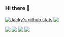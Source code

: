 ### Hi there 👋




<a href="https://github.com/wxpsjhhd"><img align="center" src="https://github-readme-stats.vercel.app/api?username=wxpsjhhd&show_icons=true&include_all_commits=true&theme=vue&hide_border=true" alt="Jacky's github stats" /></a> <a href="https://github.com/wxpsjhhd"><img align="center" src="https://github-readme-stats.vercel.app/api/top-langs/?username=wxpsjhhd&layout=compact&theme=vue&hide_border=true" /></a>

![](https://visitor-badge.glitch.me/badge?page_id=wxpsjhhd)
![](https://img.shields.io/badge/python-3.9-skyblue?style=for-the—badge&logo=python&logoColor=skyblue)
[![](https://img.shields.io/badge/OS-Arch%20Linux-33aadd?style=flat-square&logo=arch-linux&logoColor=ffffff)](https://www.archlinux.org/)
[![](https://img.shields.io/badge/-Java-007396?style=flat-square&logo=java&logoColor=ffffff)](https://reactjs.org/)
